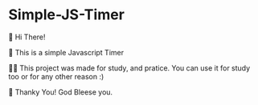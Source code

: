 # Simple-JS-Timer


👋 Hi There!

📱 This is a simple Javascript Timer

👨‍💻 This project was made for study, and pratice. You can use it for study too or for any other reason :)

👦 Thanky You! God Bleese you.